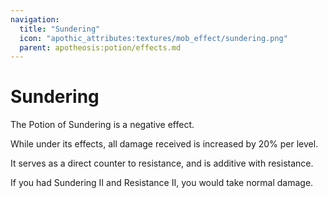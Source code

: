 ```yaml
---
navigation:
  title: "Sundering"
  icon: "apothic_attributes:textures/mob_effect/sundering.png"
  parent: apotheosis:potion/effects.md
---
```


# Sundering

The Potion of <Color id="red">Sundering</Color> is a negative effect.

While under its effects, all damage received is increased by 20% per level.

It serves as a direct counter to resistance, and is additive with resistance.

If you had Sundering II and Resistance II, you would take normal damage.

